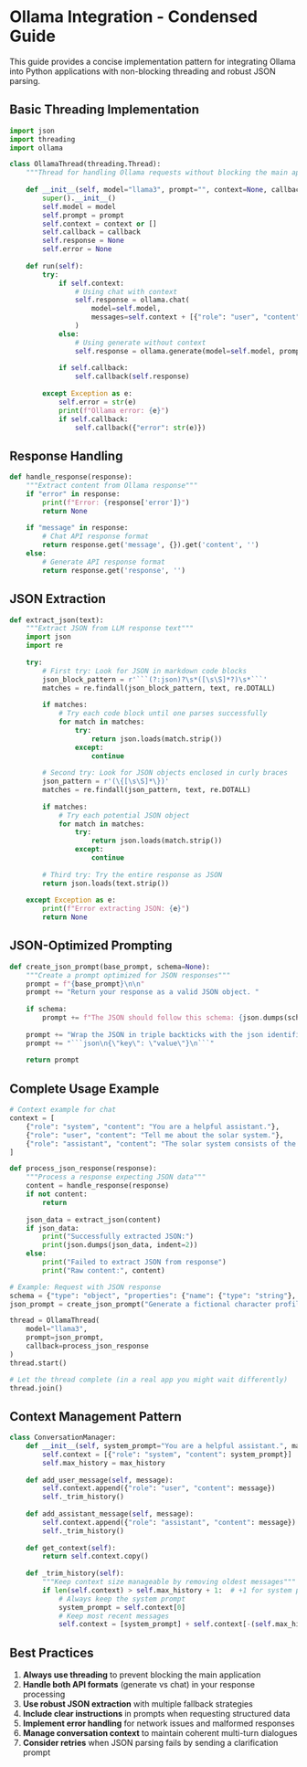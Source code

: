 # Ollama Integration - Condensed Guide

This guide provides a concise implementation pattern for integrating Ollama into Python applications with non-blocking threading and robust JSON parsing.

## Basic Threading Implementation

```python
import json
import threading
import ollama

class OllamaThread(threading.Thread):
    """Thread for handling Ollama requests without blocking the main application"""
    
    def __init__(self, model="llama3", prompt="", context=None, callback=None):
        super().__init__()
        self.model = model
        self.prompt = prompt
        self.context = context or []
        self.callback = callback
        self.response = None
        self.error = None
        
    def run(self):
        try:
            if self.context:
                # Using chat with context
                self.response = ollama.chat(
                    model=self.model,
                    messages=self.context + [{"role": "user", "content": self.prompt}]
                )
            else:
                # Using generate without context
                self.response = ollama.generate(model=self.model, prompt=self.prompt)
                
            if self.callback:
                self.callback(self.response)
                
        except Exception as e:
            self.error = str(e)
            print(f"Ollama error: {e}")
            if self.callback:
                self.callback({"error": str(e)})
```

## Response Handling

```python
def handle_response(response):
    """Extract content from Ollama response"""
    if "error" in response:
        print(f"Error: {response['error']}")
        return None
        
    if "message" in response:
        # Chat API response format
        return response.get('message', {}).get('content', '')
    else:
        # Generate API response format
        return response.get('response', '')
```

## JSON Extraction

```python
def extract_json(text):
    """Extract JSON from LLM response text"""
    import json
    import re
    
    try:
        # First try: Look for JSON in markdown code blocks
        json_block_pattern = r'```(?:json)?\s*([\s\S]*?)\s*```'
        matches = re.findall(json_block_pattern, text, re.DOTALL)
        
        if matches:
            # Try each code block until one parses successfully
            for match in matches:
                try:
                    return json.loads(match.strip())
                except:
                    continue
        
        # Second try: Look for JSON objects enclosed in curly braces
        json_pattern = r'(\{[\s\S]*\})'
        matches = re.findall(json_pattern, text, re.DOTALL)
        
        if matches:
            # Try each potential JSON object
            for match in matches:
                try:
                    return json.loads(match.strip())
                except:
                    continue
                    
        # Third try: Try the entire response as JSON
        return json.loads(text.strip())
        
    except Exception as e:
        print(f"Error extracting JSON: {e}")
        return None
```

## JSON-Optimized Prompting

```python
def create_json_prompt(base_prompt, schema=None):
    """Create a prompt optimized for JSON responses"""
    prompt = f"{base_prompt}\n\n"
    prompt += "Return your response as a valid JSON object. "
    
    if schema:
        prompt += f"The JSON should follow this schema: {json.dumps(schema)}\n"
    
    prompt += "Wrap the JSON in triple backticks with the json identifier. For example:\n"
    prompt += "```json\n{\"key\": \"value\"}\n```"
    
    return prompt
```

## Complete Usage Example

```python
# Context example for chat
context = [
    {"role": "system", "content": "You are a helpful assistant."},
    {"role": "user", "content": "Tell me about the solar system."},
    {"role": "assistant", "content": "The solar system consists of the Sun and objects that orbit it..."}
]

def process_json_response(response):
    """Process a response expecting JSON data"""
    content = handle_response(response)
    if not content:
        return
        
    json_data = extract_json(content)
    if json_data:
        print("Successfully extracted JSON:")
        print(json.dumps(json_data, indent=2))
    else:
        print("Failed to extract JSON from response")
        print("Raw content:", content)

# Example: Request with JSON response
schema = {"type": "object", "properties": {"name": {"type": "string"}, "age": {"type": "number"}}}
json_prompt = create_json_prompt("Generate a fictional character profile", schema)

thread = OllamaThread(
    model="llama3",
    prompt=json_prompt,
    callback=process_json_response
)
thread.start()

# Let the thread complete (in a real app you might wait differently)
thread.join()
```

## Context Management Pattern

```python
class ConversationManager:
    def __init__(self, system_prompt="You are a helpful assistant.", max_history=10):
        self.context = [{"role": "system", "content": system_prompt}]
        self.max_history = max_history
        
    def add_user_message(self, message):
        self.context.append({"role": "user", "content": message})
        self._trim_history()
        
    def add_assistant_message(self, message):
        self.context.append({"role": "assistant", "content": message})
        self._trim_history()
        
    def get_context(self):
        return self.context.copy()
        
    def _trim_history(self):
        """Keep context size manageable by removing oldest messages"""
        if len(self.context) > self.max_history + 1:  # +1 for system prompt
            # Always keep the system prompt
            system_prompt = self.context[0]
            # Keep most recent messages
            self.context = [system_prompt] + self.context[-(self.max_history):]
```

## Best Practices

1. **Always use threading** to prevent blocking the main application
2. **Handle both API formats** (generate vs chat) in your response processing
3. **Use robust JSON extraction** with multiple fallback strategies
4. **Include clear instructions** in prompts when requesting structured data
5. **Implement error handling** for network issues and malformed responses
6. **Manage conversation context** to maintain coherent multi-turn dialogues
7. **Consider retries** when JSON parsing fails by sending a clarification prompt
